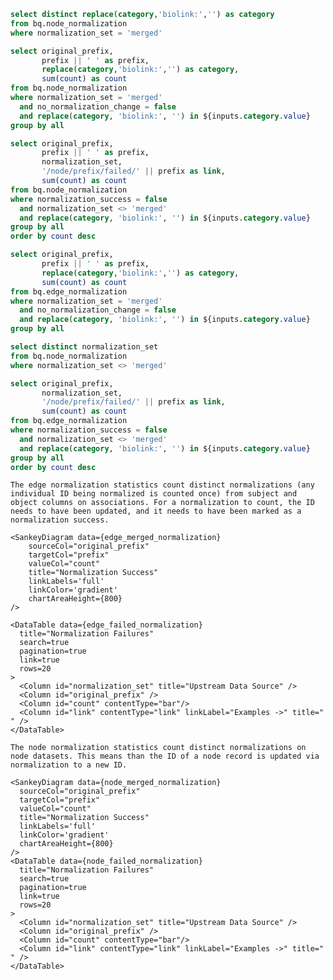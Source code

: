 ```sql normalization_categories
select distinct replace(category,'biolink:','') as category
from bq.node_normalization
where normalization_set = 'merged'
```

```sql node_merged_normalization
select original_prefix, 
       prefix || ' ' as prefix, 
       replace(category,'biolink:','') as category, 
       sum(count) as count
from bq.node_normalization
where normalization_set = 'merged'
  and no_normalization_change = false
  and replace(category, 'biolink:', '') in ${inputs.category.value}
group by all
```

```sql node_failed_normalization
select original_prefix, 
       prefix || ' ' as prefix,
       normalization_set,
       '/node/prefix/failed/' || prefix as link,
       sum(count) as count
from bq.node_normalization
where normalization_success = false
  and normalization_set <> 'merged'
  and replace(category, 'biolink:', '') in ${inputs.category.value}
group by all
order by count desc
```

```sql edge_merged_normalization
select original_prefix, 
       prefix || ' ' as prefix, 
       replace(category,'biolink:','') as category, 
       sum(count) as count
from bq.edge_normalization
where normalization_set = 'merged'
  and no_normalization_change = false
  and replace(category, 'biolink:', '') in ${inputs.category.value}
group by all
```

```sql normalization_datasets
select distinct normalization_set
from bq.node_normalization
where normalization_set <> 'merged'
```

```sql edge_failed_normalization
select original_prefix, 
       normalization_set,
       '/node/prefix/failed/' || prefix as link,
       sum(count) as count
from bq.edge_normalization
where normalization_success = false
  and normalization_set <> 'merged'
  and replace(category, 'biolink:', '') in ${inputs.category.value}
group by all
order by count desc
```

<Dropdown
  data={normalization_categories}
  name=category
  value=category
  label=category
  title="Filter By Category"
  multiple=true
  selectAllByDefault=true
  description="Filter normalized node categories"
/>

<Tabs>
  <Tab label="Edges">

    The edge normalization statistics count distinct normalizations (any individual ID being normalized is counted once) from subject and object columns on associations. For a normalization to count, the ID needs to have been updated, and it needs to have been marked as a normalization success. 

    <SankeyDiagram data={edge_merged_normalization} 
        sourceCol="original_prefix" 
        targetCol="prefix" 
        valueCol="count" 
        title="Normalization Success"
        linkLabels='full'  
        linkColor='gradient' 
        chartAreaHeight={800}
    />

    <DataTable data={edge_failed_normalization}
      title="Normalization Failures"
      search=true
      pagination=true
      link=true
      rows=20
    >
      <Column id="normalization_set" title="Upstream Data Source" />
      <Column id="original_prefix" />
      <Column id="count" contentType="bar"/>
      <Column id="link" contentType="link" linkLabel="Examples ->" title=" " />
    </DataTable>
  </Tab>
  <Tab label="Nodes">

    The node normalization statistics count distinct normalizations on node datasets. This means than the ID of a node record is updated via normalization to a new ID. 

    <SankeyDiagram data={node_merged_normalization} 
      sourceCol="original_prefix" 
      targetCol="prefix" 
      valueCol="count" 
      title="Normalization Success"
      linkLabels='full'  
      linkColor='gradient' 
      chartAreaHeight={800}
    />
    <DataTable data={node_failed_normalization}
      title="Normalization Failures"
      search=true
      pagination=true
      link=true
      rows=20
    >
      <Column id="normalization_set" title="Upstream Data Source" />
      <Column id="original_prefix" />
      <Column id="count" contentType="bar"/>
      <Column id="link" contentType="link" linkLabel="Examples ->" title=" " />
    </DataTable>
  </Tab>

</Tabs>


